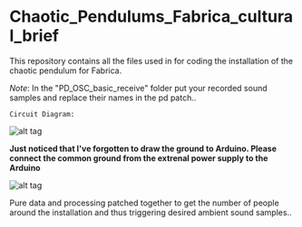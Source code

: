 # Chaotic_Pendulums_Fabrica_cultural_brief
This repository contains all the files used in for coding the installation of the chaotic pendulum for Fabrica. 


  *Note*: In the "PD_OSC_basic_receive\" folder put your recorded sound samples and replace their names in the pd patch..
  
  
    Circuit Diagram: 
    
![alt tag](https://cloud.githubusercontent.com/assets/4619862/6398154/3ead77b0-bdf2-11e4-94f0-540383dbbb9e.png)

**Just noticed that I've forgotten to draw the ground to Arduino. Please connect the common ground from the extrenal power supply to the Arduino**

![alt tag](https://cloud.githubusercontent.com/assets/4619862/6414804/5b8ad9da-bec0-11e4-98dc-da86fb65f485.png)

Pure data and processing patched together to get the number of people around the installation and thus triggering desired ambient sound samples.. 
